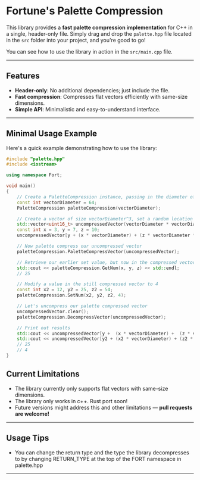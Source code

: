 # Fortune's Palette Compression

This library provides a **fast palette compression implementation** for C++ in a single, header-only file. Simply drag and drop the `palette.hpp` file located in the `src` folder into your project, and you're good to go!

You can see how to use the library in action in the `src/main.cpp` file.

---

## Features
- **Header-only**: No additional dependencies; just include the file.
- **Fast compression**: Compresses flat vectors efficiently with same-size dimensions.
- **Simple API**: Minimalistic and easy-to-understand interface.

---

## Minimal Usage Example

Here's a quick example demonstrating how to use the library:

```cpp
#include "palette.hpp"
#include <iostream>

using namespace Fort;

void main()
{
    // Create a PaletteCompression instance, passing in the diameter of our vector
    const int vectorDiameter = 64;
    PaletteCompression paletteCompression(vectorDiameter);

    // Create a vector of size vectorDiameter^3, set a random location to a value
    std::vector<uint16_t> uncompressedVector(vectorDiameter * vectorDiameter * vectorDiameter, 0);
    const int x = 3, y = 7, z = 10;
    uncompressedVector[y + (x * vectorDiameter) + (z * vectorDiameter * vectorDiameter)] = 25; 

    // Now palette compress our uncompressed vector
    paletteCompression.PaletteCompressVector(uncompressedVector);

    // Retrieve our earlier set value, but now in the compressed vector
    std::cout << paletteCompression.GetNum(x, y, z) << std::endl;
    // 25

    // Modify a value in the still compressed vector to 4
    const int x2 = 12, y2 = 25, z2 = 54;
    paletteCompression.SetNum(x2, y2, z2, 4);

    // Let's uncompress our palette compressed vector
    uncompressedVector.clear();
    paletteCompression.DecompressVector(uncompressedVector);

    // Print out results
    std::cout << uncompressedVector[y +  (x * vectorDiameter) +  (z * vectorDiameter * vectorDiameter)];  // 25
    std::cout << uncompressedVector[y2 + (x2 * vectorDiameter) + (z2 * vectorDiameter * vectorDiameter)]; // 4
    // 25
    // 4
}
```

## Current Limitations
- The library currently only supports flat vectors with same-size dimensions.
- The library only works in c++. Rust port soon!
- Future versions might address this and other limitations — **pull requests are welcome!**

---

## Usage Tips
- You can change the return type and the type the library decompresses to by changing RETURN_TYPE at the top of the FORT namespace in palette.hpp

---
